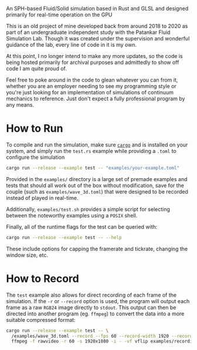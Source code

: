 
An SPH-based Fluid/Solid simulation based in Rust and GLSL and designed primarily
for real-time operation on the GPU

This is an old project of mine developed back from around 2018 to 2020 as
part of an undergraduate independent study with the Patankar Fluid Simulation
Lab. Though it was created under the supervision and wonderful guidance of the
lab, every line of code in it is my own.

At this point, I no longer intend to make any more updates, so the code is being
hosted primarily for archival purposes and admittedly to show off code I am
quite proud of.

Feel free to poke around in the code to glean whatever you can from it,
whether you are an employer needing to see my programming style or you're
just looking for an implementation of simulations of continuum
mechanics to reference. Just don't expect a fully professional program by any
means.

# How to Run

To compile and run the simulation, make sure [`cargo`](1) and is installed on
your system, and simply run the `test.rs` example while providing a `.toml` to
configure the simulation
```bash
cargo run --release --example test -- "examples/your-example.toml"
```

Provided in the `examples/` directory is a large set of premade examples and
tests that should all work out of the box without modification, save for the
couple (such as `examples/wave_3d.toml`) that were designed to be recorded
instead of played in real-time.

Additionally, `examples/test.sh` provides a simple script for selecting between
the noteworthy examples using a `POSIX` shell.

Finally, all of the runtime flags for the test can be queried with:
```bash
cargo run --release --example test -- --help
```
These include options for capping the framerate and tickrate,
changing the window size, etc.

# How to Record

The `test` example also allows for direct recording of each frame of the
simulation. If the `-r` or `--record` option is used, the program will
output each frame as a raw `RGB24` image directly to `stdout`. This output
can then be directed into another program (eg. `ffmpeg`) to convert the
data into a more suitable compressed format:
```bash
cargo run --release --example test -- \
  /examples/wave_3d.toml --record --fps 60 --record-width 1920 --record-height 1080 | \
  ffmpeg -f rawvideo -r 60 -s 1920x1080 -i - -vf vflip examples/recordings/out.mp4
```


[1]: https://doc.rust-lang.org/cargo/getting-started/installation.html

